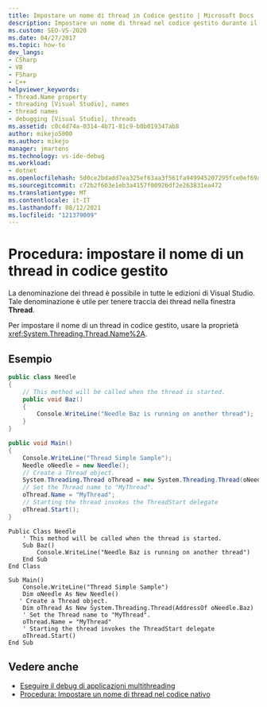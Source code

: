 ```yaml
---
title: Impostare un nome di thread in Codice gestito | Microsoft Docs
description: Impostare un nome di thread nel codice gestito durante il debug di app multithreading in Visual Studio. La denominazione dei thread viene usata per tenere traccia dei thread nella finestra Thread.
ms.custom: SEO-VS-2020
ms.date: 04/27/2017
ms.topic: how-to
dev_langs:
- CSharp
- VB
- FSharp
- C++
helpviewer_keywords:
- Thread.Name property
- threading [Visual Studio], names
- thread names
- debugging [Visual Studio], threads
ms.assetid: c0c4d74a-0314-4b71-81c9-b0b019347ab8
author: mikejo5000
ms.author: mikejo
manager: jmartens
ms.technology: vs-ide-debug
ms.workload:
- dotnet
ms.openlocfilehash: 5d0ce2bdadd7ea325ef63aa3f561fa949945207295fce0ef69adabad474be6cb
ms.sourcegitcommit: c72b2f603e1eb3a4157f00926df2e263831ea472
ms.translationtype: MT
ms.contentlocale: it-IT
ms.lasthandoff: 08/12/2021
ms.locfileid: "121379009"
---
```

# <a name="how-to-set-a-thread-name-in-managed-code"></a>Procedura: impostare il nome di un thread in codice gestito
La denominazione dei thread è possibile in tutte le edizioni di Visual Studio. Tale denominazione è utile per tenere traccia dei thread nella finestra **Thread**.

 Per impostare il nome di un thread in codice gestito, usare la proprietà <xref:System.Threading.Thread.Name%2A>.

## <a name="example"></a>Esempio

```csharp
public class Needle
{
    // This method will be called when the thread is started.
    public void Baz()
    {
        Console.WriteLine("Needle Baz is running on another thread");
    }
}

public void Main()
{
    Console.WriteLine("Thread Simple Sample");
    Needle oNeedle = new Needle();
    // Create a Thread object.
    System.Threading.Thread oThread = new System.Threading.Thread(oNeedle.Baz);
    // Set the Thread name to "MyThread".
    oThread.Name = "MyThread";
    // Starting the thread invokes the ThreadStart delegate
    oThread.Start();
}
```

```VB
Public Class Needle
    ' This method will be called when the thread is started.
    Sub Baz()
        Console.WriteLine("Needle Baz is running on another thread")
    End Sub
End Class

Sub Main()
    Console.WriteLine("Thread Simple Sample")
    Dim oNeedle As New Needle()
   ' Create a Thread object.
    Dim oThread As New System.Threading.Thread(AddressOf oNeedle.Baz)
    ' Set the Thread name to "MyThread".
    oThread.Name = "MyThread"
    ' Starting the thread invokes the ThreadStart delegate
    oThread.Start()
End Sub
```

## <a name="see-also"></a>Vedere anche
- [Eseguire il debug di applicazioni multithreading](../debugger/debug-multithreaded-applications-in-visual-studio.md)
- [Procedura: Impostare un nome di thread nel codice nativo](../debugger/how-to-set-a-thread-name-in-native-code.md)